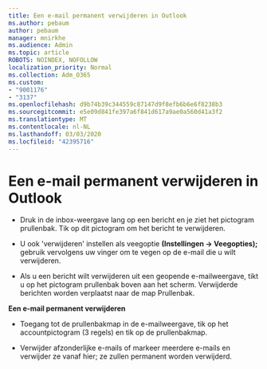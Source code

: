 ```yaml
---
title: Een e-mail permanent verwijderen in Outlook
ms.author: pebaum
author: pebaum
manager: mnirkhe
ms.audience: Admin
ms.topic: article
ROBOTS: NOINDEX, NOFOLLOW
localization_priority: Normal
ms.collection: Adm_O365
ms.custom:
- "9001176"
- "3137"
ms.openlocfilehash: d9b74b39c344559c87147d9f8efb6b6e6f8238b3
ms.sourcegitcommit: e5e09d841fe397a6f841d617a9ae0a560d41a3f2
ms.translationtype: MT
ms.contentlocale: nl-NL
ms.lasthandoff: 03/03/2020
ms.locfileid: "42395716"
---
```

# <a name="permanently-delete-an-email-in-outlook"></a>Een e-mail permanent verwijderen in Outlook

- Druk in de inbox-weergave lang op een bericht en je ziet het pictogram prullenbak. Tik op dit pictogram om het bericht te verwijderen.

- U ook 'verwijderen' instellen als veegoptie **(Instellingen -> Veegopties);** gebruik vervolgens uw vinger om te vegen op de e-mail die u wilt verwijderen. 

- Als u een bericht wilt verwijderen uit een geopende e-mailweergave, tikt u op het pictogram prullenbak boven aan het scherm. Verwijderde berichten worden verplaatst naar de map Prullenbak. 

**Een e-mail permanent verwijderen**

- Toegang tot de prullenbakmap in de e-mailweergave, tik op het accountpictogram (3 regels) en tik op de prullenbakmap.

- Verwijder afzonderlijke e-mails of markeer meerdere e-mails en verwijder ze vanaf hier; ze zullen permanent worden verwijderd.